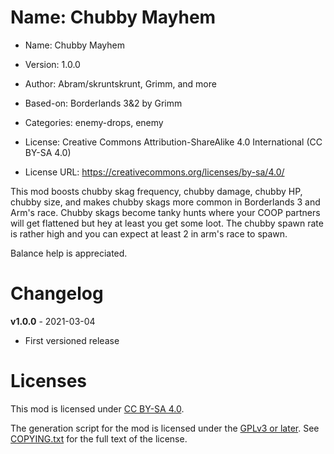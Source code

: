 Name: Chubby Mayhem
======================

* Name: Chubby Mayhem
* Version: 1.0.0
* Author: Abram/skruntskrunt, Grimm, and more
* Based-on: Borderlands 3&2 by Grimm
* Categories: enemy-drops, enemy

* License: Creative Commons Attribution-ShareAlike 4.0 International (CC BY-SA 4.0)
* License URL: https://creativecommons.org/licenses/by-sa/4.0/

This mod boosts chubby skag frequency, chubby damage, chubby HP,
chubby size, and makes chubby skags more common in Borderlands 3
and Arm's race. Chubby skags become tanky hunts where your COOP
partners will get flattened but hey at least you get some loot.
The chubby spawn rate is rather high and you can expect at least 2
in arm's race to spawn.

Balance help is appreciated.

Changelog
=========

**v1.0.0** - 2021-03-04
 * First versioned release
 
Licenses
========

This mod is licensed under [CC BY-SA 4.0](https://creativecommons.org/licenses/by-sa/4.0/).

The generation script for the mod is licensed under the
[GPLv3 or later](https://www.gnu.org/licenses/quick-guide-gplv3.html).
See [COPYING.txt](../../COPYING.txt) for the full text of the license.


